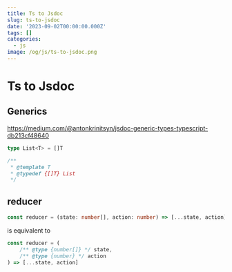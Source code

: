 ```yaml
---
title: Ts to Jsdoc
slug: ts-to-jsdoc
date: '2023-09-02T00:00:00.000Z'
tags: []
categories:
  - js
image: /og/js/ts-to-jsdoc.png
---
```


# Ts to Jsdoc

## Generics

https://medium.com/@antonkrinitsyn/jsdoc-generic-types-typescript-db213cf48640

```ts
type List<T> = []T
```

```js
/**
 * @template T
 * @typedef {[]T} List
 */
```

## reducer

```ts
const reducer = (state: number[], action: number) => [...state, action]
```

is equivalent to

```js
const reducer = (
	/** @type {number[]} */ state,
	/** @type {number} */ action
) => [...state, action]
```
